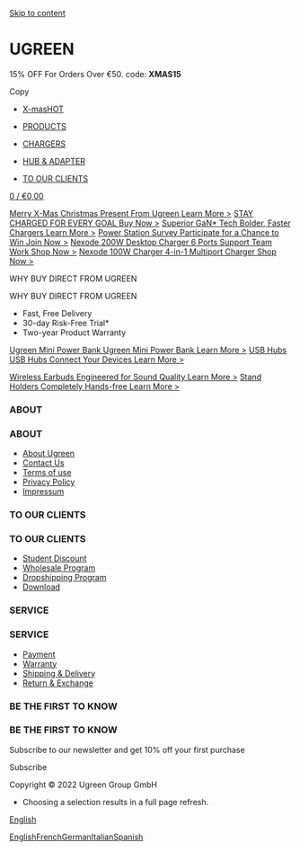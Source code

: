 [Skip to content](#MainContent)

UGREEN
==========

15% OFF For Orders Over €50. code: **XMAS15**

Copy

[](/)

[](/)

* [X-masHOT](/pages/new-christmas)
* [PRODUCTS](#)

* [CHARGERS](#)

* [HUB & ADAPTER](#)

* [TO OUR CLIENTS](#)

[](/search)

[](/account)

[0 / €0,00](/cart)

[Merry X-Mas Christmas Present From Ugreen Learn More \>](/pages/new-christmas) [STAY CHARGED FOR EVERY GOAL Buy Now \>](https://eu.ugreen.com/collections/stay-charged-for-every-goal) [Superior GaN\* Tech Bolder, Faster Chargers Learn More \>](https://eu.ugreen.com/collections/gan-chargers) [Power Station Survey Participate for a Chance to Win Join Now \>](https://eu.ugreen.com/pages/Power-Station-Survey%20) [Nexode 200W Desktop Charger 6 Ports Support Team Work Shop Now \>](https://eu.ugreen.com/products/ugreen-nexode-200w-usb-c-desktop-charger?variant=40293723078739) [Nexode 100W Charger 4-in-1 Multiport Charger Shop Now \>](https://eu.ugreen.com/products/ugreen-nexode-100w-usb-c-wall-charger?variant=40293741199443)

 WHY BUY DIRECT
 FROM UGREEN

 WHY BUY DIRECT FROM UGREEN

* Fast, Free Delivery
* 30-day Risk-Free Trial\*
* Two-year Product Warranty

[Ugreen Mini Power Bank Ugreen Mini Power Bank Learn More \>](https://eu.ugreen.com/collections/power-bank?view=no-usf) [USB Hubs USB Hubs Connect Your Devices Learn More \>](https://eu.ugreen.com/collections/hubs-adapters)

[Wireless Earbuds Engineered for Sound Quality Learn More \>](https://eu.ugreen.com/collections/earbuds) [Stand Holders Completely Hands-free Learn More \>](https://eu.ugreen.com/collections/stands-mounts)

### ABOUT ###

### ABOUT ###

* [About Ugreen](/pages/about-ugreen)
* [Contact Us](/pages/contact-us)
* [Terms of use](/policies/terms-of-service)
* [Privacy Policy](/policies/privacy-policy)
* [Impressum](/pages/legal-notice)

### TO OUR CLIENTS ###

### TO OUR CLIENTS ###

* [Student Discount](/pages/student-discount)
* [Wholesale Program](/pages/wholesale-program)
* [Dropshipping Program](/pages/dropshipping-program)
* [Download](/pages/download)

### SERVICE ###

### SERVICE ###

* [Payment](/pages/payment)
* [Warranty](/pages/warranty)
* [Shipping & Delivery](/policies/shipping-policy)
* [Return & Exchange](/pages/return-exchange)

### BE THE FIRST TO KNOW ###

### BE THE FIRST TO KNOW ###

Subscribe to our newsletter and get 10% off your first purchase

Subscribe

Copyright © 2022 Ugreen Group GmbH

* Choosing a selection results in a full page refresh.

[](#)

[English](#)

[English](#)[French](#)[German](#)[Italian](#)[Spanish](#)
